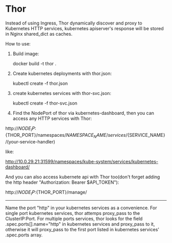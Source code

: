 # Thor
Instead of using Ingress, Thor dynamically discover and proxy to Kubernetes HTTP services, kubernetes apiserver's response will be stored in Nginx shared_dict as caches.

How to use:

1. Build image:

    docker build -t thor .

2. Create kubernetes deployments with thor.json:

    kubectl create -f thor.json

3. create kubernetes services with thor-svc.json:

    kubectl create -f thor-svc.json
    
4. Find the NodePort of thor via kubernetes-dashboard, then you can access any HTTP services with Thor:

http://${NODE_IP}:${THOR_PORT}/namespaces/${NAMESPACE_NAME}/services/${SERVICE_NAME}/(your-service-handler)

like:

http://10.0.29.21:31599/namespaces/kube-system/services/kubernetes-dashboard/

And you can also access kubernete api with Thor too(don't forget adding the http header "Authorization: Bearer $API_TOKEN"):

http://${NODE_IP}:${THOR_PORT}/manage/

----------------------------
Name the port "http" in your kubernetes services as a convenience.
For single port kubernetes services, thor attemps proxy_pass to the ClusterIP:Port.
For multiple ports services, thor looks for the field .spec.ports[].name="http" in kubernetes services and proxy_pass to it, otherwise it will proxy_pass to the first port listed in kubernetes services' .spec.ports array.

